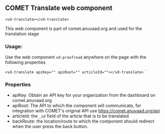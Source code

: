 ## COMET Translate web component
`<vd-translate></vd-translate>`

This web component is part of comet.anuvaad.org and used for the translation stage

### Usage:
Use the web component `vd-proofread` anywhere on the page with the following properties  

`<vd-translate apiKey="" apiRoot="" articleId=""></vd-translate>`
`
### Properties
- apiKey: Obtain an API key for your organization from the dashboard on comet.anuvaad.org
- apiRoot: The API to which the component will communicate, for integration with COMET's original API use https://comet.anuvaad.org/api
- articleId: the `_id` field of the article that is to be translated
- backRoute: the location/route to which the component should redirect when the user press the back button.
